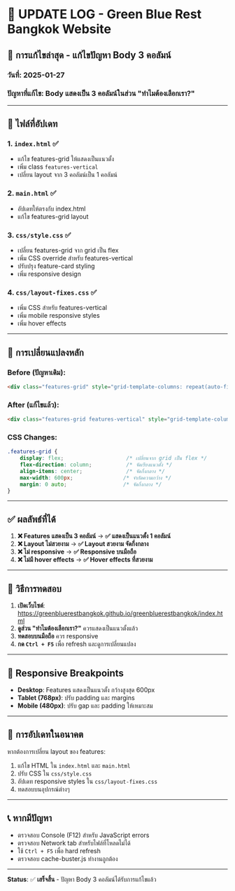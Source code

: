 # 📝 **UPDATE LOG - Green Blue Rest Bangkok Website**

## 🚨 **การแก้ไขล่าสุด - แก้ไขปัญหา Body 3 คอลัมน์**

### **วันที่**: 2025-01-27
### **ปัญหาที่แก้ไข**: Body แสดงเป็น 3 คอลัมน์ในส่วน "ทำไมต้องเลือกเรา?"

---

## 🔧 **ไฟล์ที่อัปเดท**

### **1. `index.html`** ✅
- แก้ไข features-grid ให้แสดงเป็นแนวตั้ง
- เพิ่ม class `features-vertical`
- เปลี่ยน layout จาก 3 คอลัมน์เป็น 1 คอลัมน์

### **2. `main.html`** ✅
- อัปเดทให้ตรงกับ index.html
- แก้ไข features-grid layout

### **3. `css/style.css`** ✅
- เปลี่ยน features-grid จาก grid เป็น flex
- เพิ่ม CSS override สำหรับ features-vertical
- ปรับปรุง feature-card styling
- เพิ่ม responsive design

### **4. `css/layout-fixes.css`** ✅
- เพิ่ม CSS สำหรับ features-vertical
- เพิ่ม mobile responsive styles
- เพิ่ม hover effects

---

## 🎯 **การเปลี่ยนแปลงหลัก**

### **Before (ปัญหาเดิม):**
```html
<div class="features-grid" style="grid-template-columns: repeat(auto-fit, minmax(250px, 1fr)); gap: 2rem;">
```

### **After (แก้ไขแล้ว):**
```html
<div class="features-grid features-vertical" style="grid-template-columns: 1fr; gap: 1.5rem; max-width: 600px; margin: 0 auto;">
```

### **CSS Changes:**
```css
.features-grid {
    display: flex;                    /* เปลี่ยนจาก grid เป็น flex */
    flex-direction: column;           /* จัดเรียงแนวตั้ง */
    align-items: center;              /* จัดกึ่งกลาง */
    max-width: 600px;                /* จำกัดความกว้าง */
    margin: 0 auto;                  /* จัดกึ่งกลาง */
}
```

---

## ✅ **ผลลัพธ์ที่ได้**

1. **❌ Features แสดงเป็น 3 คอลัมน์** → **✅ แสดงเป็นแนวตั้ง 1 คอลัมน์**
2. **❌ Layout ไม่สวยงาม** → **✅ Layout สวยงาม จัดกึ่งกลาง**
3. **❌ ไม่ responsive** → **✅ Responsive บนมือถือ**
4. **❌ ไม่มี hover effects** → **✅ Hover effects ที่สวยงาม**

---

## 🧪 **วิธีการทดสอบ**

1. **เปิดเว็บไซต์**: https://greenbluerestbangkok.github.io/greenbluerestbangkok/index.html
2. **ดูส่วน "ทำไมต้องเลือกเรา?"** ควรแสดงเป็นแนวตั้งแล้ว
3. **ทดสอบบนมือถือ** ควร responsive
4. **กด `Ctrl + F5`** เพื่อ refresh และดูการเปลี่ยนแปลง

---

## 📱 **Responsive Breakpoints**

- **Desktop**: Features แสดงเป็นแนวตั้ง กว้างสูงสุด 600px
- **Tablet (768px)**: ปรับ padding และ margins
- **Mobile (480px)**: ปรับ gap และ padding ให้เหมาะสม

---

## 🔄 **การอัปเดทในอนาคต**

หากต้องการเปลี่ยน layout ของ features:
1. แก้ไข HTML ใน `index.html` และ `main.html`
2. ปรับ CSS ใน `css/style.css`
3. อัปเดท responsive styles ใน `css/layout-fixes.css`
4. ทดสอบบนอุปกรณ์ต่างๆ

---

## 📞 **หากมีปัญหา**

- ตรวจสอบ Console (F12) สำหรับ JavaScript errors
- ตรวจสอบ Network tab สำหรับไฟล์ที่โหลดไม่ได้
- ใช้ `Ctrl + F5` เพื่อ hard refresh
- ตรวจสอบ cache-buster.js ทำงานถูกต้อง

---

**Status**: ✅ **เสร็จสิ้น** - ปัญหา Body 3 คอลัมน์ได้รับการแก้ไขแล้ว
